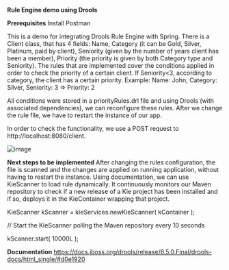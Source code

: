**Rule Engine demo using Drools**

**Prerequisites**
Install Postman

This is a demo for integrating Drools Rule Engine with Spring. There is a Client class, that has 4 fields: Name, Category (it can be Gold, Silver, Platinum, paid by client), Seniority (given by the number of years client has been a member), Priority (the priority is given by both Category type and Seniority). 
The rules that are implemented cover the conditions applied in order to check the priority of a certain client. If Seniority<3, according to category, the client has a certain priority.
Example: Name: John, Category: Silver, Seniority: 3 => Priority: 2

All conditions were stored in a priorityRules.drl file and using Drools (with associated dependencies), we can reconfigure these rules. After we change the rule file, we have to restart the instance of our app.

In order to check the functionality, we use a POST request to http://localhost:8080/client.

![image](https://user-images.githubusercontent.com/65168257/204259656-3daea231-a460-4169-aceb-ac8100b65f27.png)


**Next steps to be implemented**
After changing the rules configuration, the file is scanned and the changes are applied on running application, without having to restart the instance.
Using documentation, we can use KieScanner to load rule dynamically. It continuously monitors our Maven repository to check if a new release of a Kie project has been installed and if so, deploys it in the KieContainer wrapping that project. 


KieScanner kScanner = kieServices.newKieScanner( kContainer );

// Start the KieScanner polling the Maven repository every 10 seconds

kScanner.start( 10000L );

**Documentation**
https://docs.jboss.org/drools/release/6.5.0.Final/drools-docs/html_single/#d0e1920
